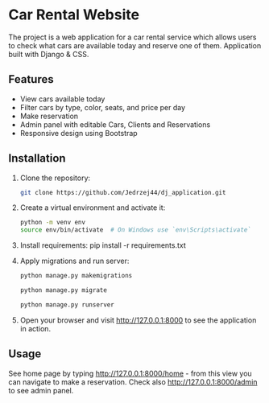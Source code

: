 # Car Rental Website

The project is a web application for a car rental service which allows users to check what cars are available today and reserve one of them. 
Application built with Django & CSS.

## Features

- View cars available today
- Filter cars by type, color, seats, and price per day
- Make reservation
- Admin panel with editable Cars, Clients and Reservations
- Responsive design using Bootstrap

## Installation

1. Clone the repository:
    ```sh
    git clone https://github.com/Jedrzej44/dj_application.git

2. Create a virtual environment and activate it:
   ```sh
   python -m venv env
   source env/bin/activate  # On Windows use `env\Scripts\activate`

3. Install requirements:
   pip install -r requirements.txt
   
4. Apply migrations and run server:
    ```sh
    python manage.py makemigrations
    
    python manage.py migrate
    
    python manage.py runserver

6. Open your browser and visit http://127.0.0.1:8000 to see the application in action.

## Usage

See home page by typing http://127.0.0.1:8000/home - from this view you can navigate to make a reservation.
Check also http://127.0.0.1:8000/admin to see admin panel.





   
